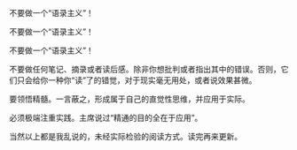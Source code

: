 不要做一个“语录主义”！

不要做一个“语录主义”！

不要做一个“语录主义”！



不要做任何笔记、摘录或者读后感。除非你想批判或者指出其中的错误。否则，它们只会给你一种你“读”了的错觉，对于现实毫无用处，或者说效果甚微。

要领悟精髓。一言蔽之，形成属于自己的直觉性思维，并应用于实际。

必须极端注重实践。主席说过“精通的目的全在于应用”。



当然以上都是我乱说的，未经实际检验的阅读方式。读完再来更新。

